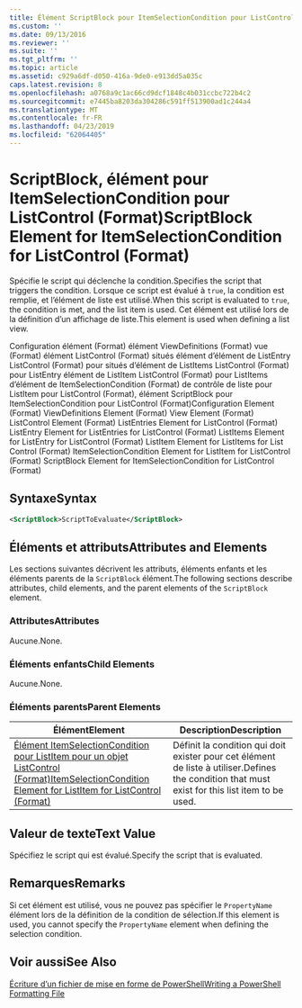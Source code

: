 ```yaml
---
title: Élément ScriptBlock pour ItemSelectionCondition pour ListControl (Format) | Microsoft Docs
ms.custom: ''
ms.date: 09/13/2016
ms.reviewer: ''
ms.suite: ''
ms.tgt_pltfrm: ''
ms.topic: article
ms.assetid: c929a6df-d050-416a-9de0-e913dd5a035c
caps.latest.revision: 8
ms.openlocfilehash: a0768a9c1ac66cd9dcf1848c4b031ccbc722b4c2
ms.sourcegitcommit: e7445ba8203da304286c591ff513900ad1c244a4
ms.translationtype: MT
ms.contentlocale: fr-FR
ms.lasthandoff: 04/23/2019
ms.locfileid: "62064405"
---
```

# <a name="scriptblock-element-for-itemselectioncondition-for-listcontrol-format"></a><span data-ttu-id="f742e-102">ScriptBlock, élément pour ItemSelectionCondition pour ListControl (Format)</span><span class="sxs-lookup"><span data-stu-id="f742e-102">ScriptBlock Element for ItemSelectionCondition for ListControl (Format)</span></span>

<span data-ttu-id="f742e-103">Spécifie le script qui déclenche la condition.</span><span class="sxs-lookup"><span data-stu-id="f742e-103">Specifies the script that triggers the condition.</span></span> <span data-ttu-id="f742e-104">Lorsque ce script est évalué à `true`, la condition est remplie, et l’élément de liste est utilisé.</span><span class="sxs-lookup"><span data-stu-id="f742e-104">When this script is evaluated to `true`, the condition is met, and the list item is used.</span></span> <span data-ttu-id="f742e-105">Cet élément est utilisé lors de la définition d’un affichage de liste.</span><span class="sxs-lookup"><span data-stu-id="f742e-105">This element is used when defining a list view.</span></span>

<span data-ttu-id="f742e-106">Configuration élément (Format) élément ViewDefinitions (Format) vue (Format) élément ListControl (Format) situés élément d’élément de ListEntry ListControl (Format) pour situés d’élément de ListItems ListControl (Format) pour ListEntry élément de ListItem ListControl (Format) pour ListItems d’élément de ItemSelectionCondition (Format) de contrôle de liste pour ListItem pour ListControl (Format), élément ScriptBlock pour ItemSelectionCondition pour ListControl (Format)</span><span class="sxs-lookup"><span data-stu-id="f742e-106">Configuration Element (Format) ViewDefinitions Element (Format) View Element (Format) ListControl Element (Format) ListEntries Element for ListControl (Format) ListEntry Element for ListEntries for ListControl (Format) ListItems Element for ListEntry for ListControl (Format) ListItem Element for ListItems for List Control (Format) ItemSelectionCondition Element for ListItem for ListControl (Format) ScriptBlock Element for ItemSelectionCondition for ListControl  (Format)</span></span>

## <a name="syntax"></a><span data-ttu-id="f742e-107">Syntaxe</span><span class="sxs-lookup"><span data-stu-id="f742e-107">Syntax</span></span>

```xml
<ScriptBlock>ScriptToEvaluate</ScriptBlock>
```

## <a name="attributes-and-elements"></a><span data-ttu-id="f742e-108">Éléments et attributs</span><span class="sxs-lookup"><span data-stu-id="f742e-108">Attributes and Elements</span></span>

<span data-ttu-id="f742e-109">Les sections suivantes décrivent les attributs, éléments enfants et les éléments parents de la `ScriptBlock` élément.</span><span class="sxs-lookup"><span data-stu-id="f742e-109">The following sections describe attributes, child elements, and the parent elements of the `ScriptBlock` element.</span></span>

### <a name="attributes"></a><span data-ttu-id="f742e-110">Attributes</span><span class="sxs-lookup"><span data-stu-id="f742e-110">Attributes</span></span>

<span data-ttu-id="f742e-111">Aucune.</span><span class="sxs-lookup"><span data-stu-id="f742e-111">None.</span></span>

### <a name="child-elements"></a><span data-ttu-id="f742e-112">Éléments enfants</span><span class="sxs-lookup"><span data-stu-id="f742e-112">Child Elements</span></span>

<span data-ttu-id="f742e-113">Aucune.</span><span class="sxs-lookup"><span data-stu-id="f742e-113">None.</span></span>

### <a name="parent-elements"></a><span data-ttu-id="f742e-114">Éléments parents</span><span class="sxs-lookup"><span data-stu-id="f742e-114">Parent Elements</span></span>

|<span data-ttu-id="f742e-115">Élément</span><span class="sxs-lookup"><span data-stu-id="f742e-115">Element</span></span>|<span data-ttu-id="f742e-116">Description</span><span class="sxs-lookup"><span data-stu-id="f742e-116">Description</span></span>|
|-------------|-----------------|
|[<span data-ttu-id="f742e-117">Élément ItemSelectionCondition pour ListItem pour un objet ListControl (Format)</span><span class="sxs-lookup"><span data-stu-id="f742e-117">ItemSelectionCondition Element for ListItem for ListControl (Format)</span></span>](./itemselectioncondition-element-for-listitem-for-listcontrol-format.md)|<span data-ttu-id="f742e-118">Définit la condition qui doit exister pour cet élément de liste à utiliser.</span><span class="sxs-lookup"><span data-stu-id="f742e-118">Defines the condition that must exist for this list item to be used.</span></span>|

## <a name="text-value"></a><span data-ttu-id="f742e-119">Valeur de texte</span><span class="sxs-lookup"><span data-stu-id="f742e-119">Text Value</span></span>

<span data-ttu-id="f742e-120">Spécifiez le script qui est évalué.</span><span class="sxs-lookup"><span data-stu-id="f742e-120">Specify the script that is evaluated.</span></span>

## <a name="remarks"></a><span data-ttu-id="f742e-121">Remarques</span><span class="sxs-lookup"><span data-stu-id="f742e-121">Remarks</span></span>

<span data-ttu-id="f742e-122">Si cet élément est utilisé, vous ne pouvez pas spécifier le `PropertyName` élément lors de la définition de la condition de sélection.</span><span class="sxs-lookup"><span data-stu-id="f742e-122">If this element is used, you cannot specify the `PropertyName` element when defining the selection condition.</span></span>

## <a name="see-also"></a><span data-ttu-id="f742e-123">Voir aussi</span><span class="sxs-lookup"><span data-stu-id="f742e-123">See Also</span></span>

[<span data-ttu-id="f742e-124">Écriture d’un fichier de mise en forme de PowerShell</span><span class="sxs-lookup"><span data-stu-id="f742e-124">Writing a PowerShell Formatting File</span></span>](./writing-a-powershell-formatting-file.md)
